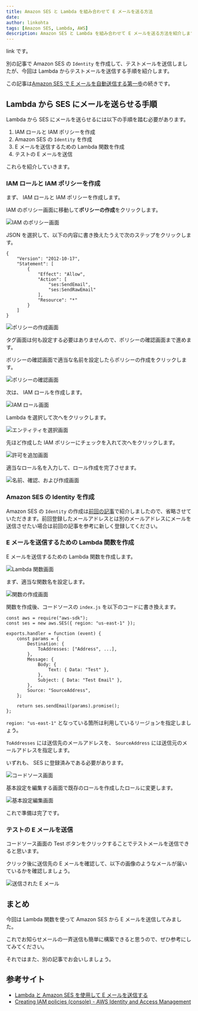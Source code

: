 ```yaml
---
title: Amazon SES と Lambda を組み合わせて E メールを送る方法
date: 
author: linkohta
tags: [Amazon SES, Lambda, AWS]
description: Amazon SES と Lambda を組み合わせて E メールを送る方法を紹介します。
---
```


link です。

別の記事で Amazon SES の `Identity` を作成して、テストメールを送信しましたが、今回は Lambda からテストメールを送信する手順を紹介します。

この記事は[Amazon SES で E メールを自動送信する第一歩](../amazon-ses/)の続きです。

## Lambda から SES にメールを送らせる手順

Lambda から SES にメールを送らせるには以下の手順を踏む必要があります。

1. IAM ロールと IAM ポリシーを作成
2. Amazon SES の `Identity` を作成
3. E メールを送信するための Lambda 関数を作成
4. テストの E メールを送信

これらを紹介していきます。

### IAM ロールと IAM ポリシーを作成

まず、 IAM ロールと IAM ポリシーを作成します。

IAM のポリシー画面に移動して**ポリシーの作成**をクリックします。

![IAM のポリシー画面](images/2022-05-29_16h06_03.png)

JSON を選択して、以下の内容に書き換えたうえで次のステップをクリックします。

```js:title=ポリシーJSON
{
    "Version": "2012-10-17",
    "Statement": [
        {
            "Effect": "Allow",
            "Action": [
                "ses:SendEmail",
                "ses:SendRawEmail"
            ],
            "Resource": "*"
        }
    ]
}
```

![ポリシーの作成画面](images/2022-05-29_16h12_20.png)

タグ画面は何も設定する必要はありませんので、ポリシーの確認画面まで進めます。

ポリシーの確認画面で適当な名前を設定したらポリシーの作成をクリックします。

![ポリシーの確認画面](images/2022-05-29_16h13_23.png)

次は、 IAM ロールを作成します。

![IAM ロール画面](images/2022-05-29_17h41_48.png)

Lambda を選択して次へをクリックします。

![エンティティを選択画面](images/2022-05-29_17h42_07.png)

先ほど作成した IAM ポリシーにチェックを入れて次へをクリックします。

![許可を追加画面](images/2022-05-29_17h42_22.png)

適当なロール名を入力して、ロール作成を完了させます。

![名前、確認、および作成画面](images/2022-05-29_17h43_04.png)

### Amazon SES の Identity を作成

Amazon SES の `Identity` の作成は[前回の記事](../amazon-ses/)で紹介しましたので、省略させていただきます。前回登録したメールアドレスとは別のメールアドレスにメールを送信させたい場合は前回の記事を参考に新しく登録してください。

### E メールを送信するための Lambda 関数を作成

E メールを送信するための Lambda 関数を作成します。

![Lambda 関数画面](images/2022-05-29_20h24_20.png)

まず、適当な関数名を設定します。

![関数の作成画面](images/2022-05-29_20h25_32.png)

関数を作成後、コードソースの `index.js` を以下のコードに書き換えます。

```js:title=メール送信関数
const aws = require("aws-sdk");
const ses = new aws.SES({ region: "us-east-1" });

exports.handler = function (event) {
    const params = {
        Destination: {
            ToAddresses: ["Address", ...],
        },
        Message: {
            Body: {
                Text: { Data: "Test" },
            },
            Subject: { Data: "Test Email" },
        },
        Source: "SourceAddress",
    };

    return ses.sendEmail(params).promise();
};
```

`region: "us-east-1"` となっている箇所は利用しているリージョンを指定しましょう。

`ToAddresses` には送信先のメールアドレスを、 `SourceAddress` には送信元のメールアドレスを指定します。

いずれも、 SES に登録済みである必要があります。

![コードソース画面](images/2022-05-29_20h27_23.png)

基本設定を編集する画面で既存のロールを作成したロールに変更します。

![基本設定編集画面](images/2022-05-29_20h28_08.png)

これで準備は完了です。

### テストの E メールを送信

コードソース画面の Test ボタンをクリックすることでテストメールを送信できると思います。

クリック後に送信先の E メールを確認して、以下の画像のようなメールが届いているかを確認しましょう。

![送信された E メール](images/2022-05-29_20h51_09.png)

## まとめ

今回は Lambda 関数を使って Amazon SES から E メールを送信してみました。

これでお知らせメールの一斉送信も簡単に構築できると思うので、ぜひ参考にしてみてください。

それではまた、別の記事でお会いしましょう。

## 参考サイト

- [Lambda と Amazon SES を使用して E メールを送信する](https://aws.amazon.com/jp/premiumsupport/knowledge-center/lambda-send-email-ses/)
- [Creating IAM policies (console) - AWS Identity and Access Management](https://docs.aws.amazon.com/IAM/latest/UserGuide/access_policies_create-console.html#access_policies_create-start)